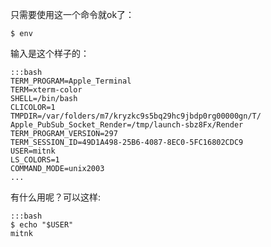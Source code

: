 只需要使用这一个命令就ok了：

    $ env


输入是这个样子的：

    :::bash
    TERM_PROGRAM=Apple_Terminal
    TERM=xterm-color
    SHELL=/bin/bash
    CLICOLOR=1
    TMPDIR=/var/folders/m7/kryzkc9s5bq29hc9jbdp0rg00000gn/T/
    Apple_PubSub_Socket_Render=/tmp/launch-sbz8Fx/Render
    TERM_PROGRAM_VERSION=297
    TERM_SESSION_ID=49D1A498-25B6-4087-8EC0-5FC16802CDC9
    USER=mitnk
    LS_COLORS=1
    COMMAND_MODE=unix2003
    ...


有什么用呢？可以这样:

    :::bash
    $ echo "$USER"
    mitnk
